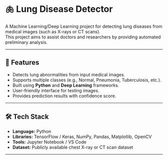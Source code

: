 # 🫁 Lung Disease Detector

A Machine Learning/Deep Learning project for detecting lung diseases from medical images (such as X-rays or CT scans).  
This project aims to assist doctors and researchers by providing automated preliminary analysis.

---

## 🚀 Features
- Detects lung abnormalities from input medical images.
- Supports multiple classes (e.g., Normal, Pneumonia, Tuberculosis, etc.).
- Built using **Python** and **Deep Learning** frameworks.
- User-friendly interface for testing images.
- Provides prediction results with confidence score.

---

## 🛠️ Tech Stack
- **Language:** Python  
- **Libraries:** TensorFlow / Keras, NumPy, Pandas, Matplotlib, OpenCV  
- **Tools:** Jupyter Notebook / VS Code  
- **Dataset:** Publicly available chest X-ray or CT scan dataset  

---


